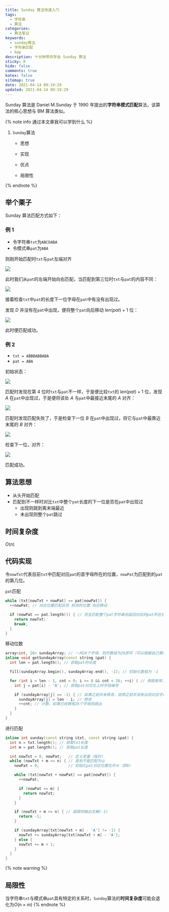 ```yaml
---
title: Sunday 算法快速入门
tags:
  - 字符串
  - 算法
categories:
  - 算法笔记
keywords:
  - sunday算法
  - 字符串匹配
  - kmp
description: 十分钟带你学会 Sunday 算法
sticky: 0
hide: false
comments: true
katex: false
sitemap: true
date: 2021-04-14 09:19:29
updated: 2021-04-14 09:19:29
---
```


Sunday 算法是 Daniel M.Sunday 于 1990 年提出的**字符串模式匹配**算法，该算法的核心思想与 BM 算法类似。

{% note info 通过本文章我可以学到什么 %}

1. `Sunday`算法

   - 思想

   - 实现

   - 优点

   - 局限性

{% endnote %}

## 举个栗子

Sunday 算法匹配方式如下：

### 例 1

- 令字符串`txt`为`ABCDABA`
- 令模式串`pat`为`ABA`

则刚开始匹配时`txt`与`pat`左端对齐

![](https://cdn-bmyjacks-io.oss-accelerate.aliyuncs.com/img/20210414094226.png?x-oss-process=style/img)

此时我们从`pat`的左端开始向右匹配，当匹配到第三位时`txt`与`pat`的内容不同：

![](https://cdn-bmyjacks-io.oss-accelerate.aliyuncs.com/img/20210414094739.png?x-oss-process=style/img)

接着检查`txt`中`pat`的长度下一位字母在`pat`中有没有出现过。

发现 $D$ 并没有在`pat`中出现，便将整个`pat`向后移动 $len(pat) + 1$ 位：

![](https://cdn-bmyjacks-io.oss-accelerate.aliyuncs.com/img/20210414095137.png?x-oss-process=style/img)

此时便匹配成功。

### 例 2

- `txt = ABBBABBABA`
- `pat = ABA`

初始状态：

![](https://cdn-bmyjacks-io.oss-accelerate.aliyuncs.com/img/20210414095821.png?x-oss-process=style/img)

匹配时发现在第 $4$ 位时`txt`与`pat`不一样，于是便比较`txt`的 $len(pat) + 1$ 位，发现 $A$ 在`pat`中出现过，于是便将该处 $A$ 与`pat`中最接近末尾的 $A$ 对齐：

![](https://cdn-bmyjacks-io.oss-accelerate.aliyuncs.com/img/20210414100219.png?x-oss-process=style/img)

匹配时发现匹配失败了，于是检查下一位 $B$ 在`pat`中出现过，将它与`pat`中最靠近末尾的 $B$ 对齐：

![](https://cdn-bmyjacks-io.oss-accelerate.aliyuncs.com/img/20210414100553.png?x-oss-process=style/img)

检查下一位，对齐：

![](https://cdn-bmyjacks-io.oss-accelerate.aliyuncs.com/img/20210414100712.png?x-oss-process=style/img)

匹配成功。

## 算法思想

- 从头开始匹配
- 匹配到不一样时对比`txt`中整个`pat`长度的下一位是否在`pat`中出现过
  - 出现则跳到离末端最近
  - 未出现则整个`pat`跳过

## 时间复杂度

$O(n)$

## 代码实现

令`nowTxt`代表目前`txt`中匹配对应`pat`的首字母所在的位置，`nowPat`为匹配到的`pat`的第几位。

`pat`匹配

```cpp
while (txt[nowTxt + nowPat] == pat[nowPat]) {
  ++nowPat; // 对应位置匹配后将 检测的位置 向后移动

  if (nowPat == pat.length()) { // 完全匹配整个pat字符串则返回对应的pat所在位置
    return nowTxt;
    break;
  }
}
```

移动位数

```cpp
array<int, 26> sundayArray; // 一共26个字母，则开数组为26即可（可以根据自己需要进行修改）
inline void getSundayArray(const string &pat) {
  int len = pat.length(); // 获取pat的长度

  fill(sundayArray.begin(), sundayArray.end(), -1); // 初始化数组为 -1

  for (int i = len - 1, cnt = 0; i >= 0 && cnt < 26; ++i) { // 倒叙枚举，保证正确性（使对应字母离尾端的距离位最小值）
    int j = pat[i] - 'A'; // 获取pat对应位上的字母编号

    if (sundayArray[j] == -1) { // 如果之前并未修改，说明之前并没有出现对应字母
      sundayArray[j] = len - i; // 修改
      ++cnt; // 计数，如果已经拥有26个字母则跳出
    }
  }
}
```

进行匹配

```cpp
inline int sunday(const string &txt, const string &pat) {
  int n = txt.length(); // 获取txt长度
  int m = pat.length(); // 获取pat长度

  int nowTxt = 0, nowPat;   // 定义变量（指针）
  while (nowTxt + m <= n) { // 直到不能匹配为止
    nowPat = 0;             // 初始化pat对应位置位开头（即0）

    while (txt[nowTxt + nowPat] == pat[nowPat]) {
      ++nowPat;

      if (nowPat == m) {
        return nowTxt;
      }
    }

    if (nowTxt + m >= n) { // 超限则输出无解(-1)
      return -1;
    }

    if (sundayArray[txt[nowTxt + m] - 'A'] != -1) {
      nowTxt += sundayArray[txt[nowTxt + m] - 'A'];
    } else {
      nowTxt += m + 1;
    }
  }
}
```

{% note warning %}

## 局限性

当字符串`txt`与模式串`pat`具有特定的关系时，`Sunday`算法的**时间复杂度**可能会退化为$O(n \times m)$
{% endnote %}
